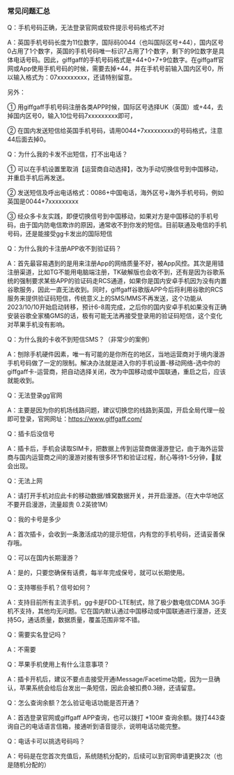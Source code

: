 ### 常见问题汇总

Q：手机号码正确，无法登录官网或软件提示号码格式不对

A：英国手机号码长度为11位数字，国际码0044（也叫国际区号+44），国内区号0占用了1个数字，英国的手机号码唯一标识7占用了1个数字，剩下的9位数字是具体电话号码。因此，giffgaff的手机号码格式是+44+0+7+9位数字。在giffgaff官网或App使用手机号码的时候，需要去掉+44，并在手机号前输入国内区号0​，所以输入格式为：07xxxxxxxxx，还请特别留意​。

另外：

① 用giffgaff手机号码注册各类APP时候，国际区号选择UK（英国）或+44，去掉国内区号0，输入10位号码7xxxxxxxxx即可，

② 在国内发送短信给英国手机号码，请用0044+7xxxxxxxxx的号码格式，注意44后面去掉0。

 

Q：为什么我的卡发不出短信，打不出电话？

①     可以在手机设置里取消【运营商自动选择】，改为手动切换信号到中国移动，并重启手机后再发送。

②     发送短信及呼出电话格式：0086+中国电话，海外区号+海外手机号码，例如英国是0044+7xxxxxxxxx

③     经众多卡友实践，即便切换信号到中国移动，如果对方是中国移动的手机号码，由于国内防电信欺诈的原因，通常收不到你发的短信。目前联通及电信的手机号码，还是能接受gg卡发出的国际短信



Q：为什么我的卡注册APP收不到验证码？

A：首先最容易遇到的是用来注册App的网络质量不好，被App风控。其次是用错注册渠道，比如TG不能用电脑端注册，TK破解版也会收不到，还有是因为谷歌系统的强制要求某些APP的验证码走RCS通道，如果你是国内安卓手机因为没有内置谷歌服务，因此一直无法收到。同时，giffgaff谷歌版APP今后将利用谷歌的RCS服务来提供验证码短信，传统意义上的SMS/MMS不再发送，这个功能从2023/10/10开始启动转移，预计6-8周完成，之后你的国内安卓手机如果没有正确安装谷歌全家桶GMS的话，极有可能无法再接受登录用的验证码短信，这个变化对苹果手机没有影响。



Q：为什么我的卡收不到短信SMS？（非常少的案例）

A：刨除手机硬件因素，唯一有可能的是你所在的地区，当地运营商对于境内漫游手机号码做了一定的限制。解决办法就是进入你的手机设置-移动网络-选中你的giffgaff卡-运营商，把自动选择关闭，改为中国移动或中国联通，重启之后，应该就能收到。

 

Q：无法登录gg官网

A：主要是因为你的机场线路问题，建议切换您的线路到英国，开启全局代理一般即可登录，官网网址：https://www.giffgaff.com/

 

Q：插卡后没信号

A：插卡后，手机会读取SIM卡，把数据上传到运营商做漫游登记，由于海外运营商与国内运营商之间的漫游对接有很多环节和验证过程，耐心等待1-5分钟，📶就会出现。

 

Q：无法上网

A：请打开手机对应此卡的移动数据/蜂窝数据开关，并开启漫游。（在大中华地区不要开启漫游，流量超贵 0.2英镑1M）

 

Q：我的卡号是多少

A：首次插卡，会收到一条激活成功的提示短信，内有您的手机号码，还请妥善保存哦。

 

Q：可以在国内长期漫游？

A：是的，只要您确保有话费，每半年完成保号，就可以长期使用。

 

Q：支持哪些手机？信号如何？

A：支持目前所有主流手机，gg卡是FDD-LTE制式，除了极少数电信CDMA 3G手机不支持，其他均无问题。它在国内默认通过中国移动或中国联通进行漫游，还支持5G，通话质量，数据质量，覆盖范围非常不错。

 

Q：需要实名登记吗？

A：不需要

 

Q：苹果手机使用上有什么注意事项？

A：插卡开机后，建议不要点击接受开通iMessage/Facetime功能，因为一旦确认，苹果系统会给后台发出一条短信，因此会被扣费0.3磅，还请留意。



Q：怎么查询余额？怎么验证电话功能是否开通？

A：首选登录官网或giffgaff APP查询，也可以拨打 *100# 查询余额。拨打443查询自己的电话语言信箱，接通听到语音提示，说明电话功能完整。

 

Q：电话卡可以挑选号码吗？

A：号码是在您首次充值后，系统随机分配的，后续可以到官网申请更换2次（也是随机分配的）